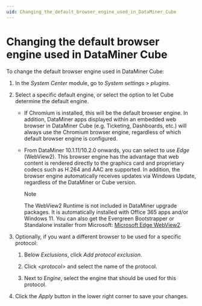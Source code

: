 ```yaml
---
uid: Changing_the_default_browser_engine_used_in_DataMiner_Cube
---
```


# Changing the default browser engine used in DataMiner Cube

To change the default browser engine used in DataMiner Cube:

1. In the *System Center* module, go to *System settings* > *plugins*.

1. Select a specific default engine, or select the option to let Cube determine the default engine.

   - If Chromium is installed, this will be the default browser engine. In addition, DataMiner apps displayed within an embedded web browser in DataMiner Cube (e.g. Ticketing, Dashboards, etc.) will always use the Chromium browser engine, regardless of which default browser engine is configured.

   - From DataMiner 10.1.11/10.2.0 onwards, you can select to use *Edge* (WebView2). This browser engine has the advantage that web content is rendered directly to the graphics card and proprietary codecs such as H.264 and AAC are supported. In addition, the browser engine automatically receives updates via Windows Update, regardless of the DataMiner or Cube version.

     > [!NOTE]
     > The WebView2 Runtime is not included in DataMiner upgrade packages. It is automatically installed with Office 365 apps and/or Windows 11. You can also get the Evergreen Bootstrapper or Standalone installer from Microsoft: [Microsoft Edge WebView2](https://developer.microsoft.com/en-us/microsoft-edge/webview2/?form=MA13LH#download-section).

1. Optionally, if you want a different browser to be used for a specific protocol:

   1. Below *Exclusions*, click *Add protocol exclusion*.

   1. Click *\<protocol>* and select the name of the protocol.

   1. Next to *Engine*, select the engine that should be used for this protocol.

1. Click the *Apply* button in the lower right corner to save your changes.
